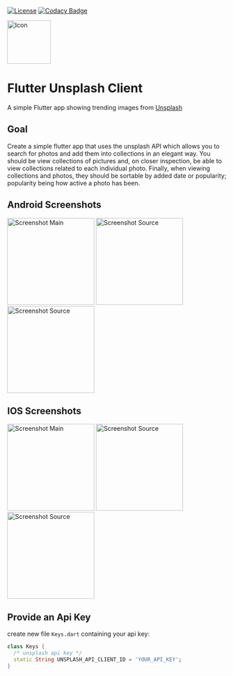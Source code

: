 [![License](https://img.shields.io/badge/License-Apache%202.0-blue.svg)](https://opensource.org/licenses/Apache-2.0)
[![Codacy Badge](https://api.codacy.com/project/badge/Grade/c5e9b080c4ab4392b4d37bc74e99b6e5)](https://app.codacy.com/app/kollerlukas/flutter_unsplash?utm_source=github.com&utm_medium=referral&utm_content=kollerlukas/flutter_unsplash&utm_campaign=Badge_Grade_Dashboard)

<img src="https://github.com/kollerlukas/Flutter_Unsplash/raw/master/assets/ic_launcher_android.png" alt="Icon"
width="100">

# Flutter Unsplash Client

A simple Flutter app showing trending images from [Unsplash](https://unsplash.com/)

## Goal
Create a simple flutter app that uses the unsplash API which allows you to search for photos and add them into collections in an elegant way.
You should be view collections of pictures and, on closer inspection, be able to view collections related to each individual photo. Finally, when viewing collections and photos, they should be sortable by added date or popularity; popularity being how active a photo has been.


## Android Screenshots
<div>
<img src="https://github.com/kollerlukas/Flutter_Unsplash/raw/master/screenshots/android_screenshot_main.png" alt="Screenshot Main" width="200">
<img src="https://github.com/kollerlukas/Flutter_Unsplash/raw/master/screenshots/android_screenshot_image.png" alt="Screenshot Source" width="200">
<img src="https://github.com/kollerlukas/Flutter_Unsplash/raw/master/screenshots/android_screenshot_search.png" alt="Screenshot Source" width="200">
</div>

## IOS Screenshots
<div>
<img src="https://github.com/kollerlukas/Flutter_Unsplash/raw/master/screenshots/ios_screenshot_main.png" alt="Screenshot Main" width="200">
<img src="https://github.com/kollerlukas/Flutter_Unsplash/raw/master/screenshots/ios_screenshot_image.png" alt="Screenshot Source" width="200">
<img src="https://github.com/kollerlukas/Flutter_Unsplash/raw/master/screenshots/ios_screenshot_search.png" alt="Screenshot Source" width="200">
</div>

## Provide an Api Key
create new file `Keys.dart` containing your api key:
```dart
class Keys {
  /* unsplash api key */
  static String UNSPLASH_API_CLIENT_ID = 'YOUR_API_KEY';
}
```

